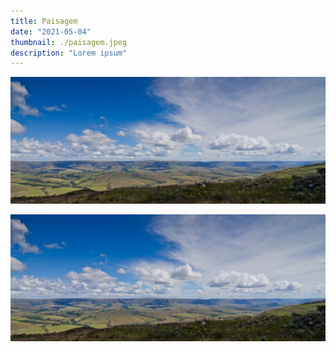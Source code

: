 ```yaml
---
title: Paisagem
date: "2021-05-04"
thumbnail: ./paisagem.jpeg
description: "Lorem ipsum"
---
```


![Cactus](./paisagem.jpeg)

![Cactus](./paisagem.jpeg)
